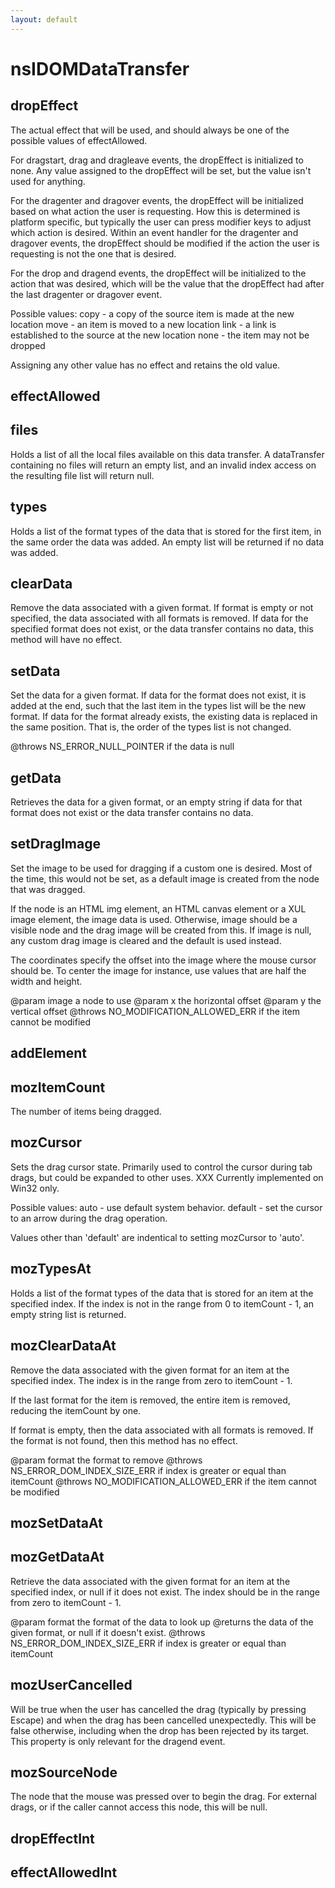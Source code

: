 ```yaml
---
layout: default
---
```


# nsIDOMDataTransfer #

## dropEffect ##

The actual effect that will be used, and should always be one of the
possible values of effectAllowed.

For dragstart, drag and dragleave events, the dropEffect is initialized
to none. Any value assigned to the dropEffect will be set, but the value
isn't used for anything.

For the dragenter and dragover events, the dropEffect will be initialized
based on what action the user is requesting. How this is determined is
platform specific, but typically the user can press modifier keys to
adjust which action is desired. Within an event handler for the dragenter
and dragover events, the dropEffect should be modified if the action the
user is requesting is not the one that is desired.

For the drop and dragend events, the dropEffect will be initialized to
the action that was desired, which will be the value that the dropEffect
had after the last dragenter or dragover event.

Possible values:
 copy - a copy of the source item is made at the new location
 move - an item is moved to a new location
 link - a link is established to the source at the new location
 none - the item may not be dropped

Assigning any other value has no effect and retains the old value.


## effectAllowed ##

## files ##

Holds a list of all the local files available on this data transfer.
A dataTransfer containing no files will return an empty list, and an
invalid index access on the resulting file list will return null. 


## types ##

Holds a list of the format types of the data that is stored for the first
item, in the same order the data was added. An empty list will be
returned if no data was added.


## clearData ##

Remove the data associated with a given format. If format is empty or not
specified, the data associated with all formats is removed. If data for
the specified format does not exist, or the data transfer contains no
data, this method will have no effect.


## setData ##

Set the data for a given format. If data for the format does not exist,
it is added at the end, such that the last item in the types list will be
the new format. If data for the format already exists, the existing data
is replaced in the same position. That is, the order of the types list is
not changed.

@throws NS_ERROR_NULL_POINTER if the data is null


## getData ##

Retrieves the data for a given format, or an empty string if data for
that format does not exist or the data transfer contains no data.


## setDragImage ##

Set the image to be used for dragging if a custom one is desired. Most of
the time, this would not be set, as a default image is created from the
node that was dragged.

If the node is an HTML img element, an HTML canvas element or a XUL image
element, the image data is used. Otherwise, image should be a visible
node and the drag image will be created from this. If image is null, any
custom drag image is cleared and the default is used instead.

The coordinates specify the offset into the image where the mouse cursor
should be. To center the image for instance, use values that are half the
width and height.

@param image a node to use 
@param x the horizontal offset
@param y the vertical offset
@throws NO_MODIFICATION_ALLOWED_ERR if the item cannot be modified


## addElement ##

## mozItemCount ##

The number of items being dragged.


## mozCursor ##

Sets the drag cursor state. Primarily used to control the cursor during
tab drags, but could be expanded to other uses. XXX Currently implemented
on Win32 only.

Possible values:
 auto - use default system behavior.
 default - set the cursor to an arrow during the drag operation.

Values other than 'default' are indentical to setting mozCursor to
'auto'.


## mozTypesAt ##

Holds a list of the format types of the data that is stored for an item
at the specified index. If the index is not in the range from 0 to
itemCount - 1, an empty string list is returned.


## mozClearDataAt ##

Remove the data associated with the given format for an item at the
specified index. The index is in the range from zero to itemCount - 1.

If the last format for the item is removed, the entire item is removed,
reducing the itemCount by one.

If format is empty, then the data associated with all formats is removed.
If the format is not found, then this method has no effect.

@param format the format to remove
@throws NS_ERROR_DOM_INDEX_SIZE_ERR if index is greater or equal than itemCount
@throws NO_MODIFICATION_ALLOWED_ERR if the item cannot be modified


## mozSetDataAt ##

## mozGetDataAt ##

Retrieve the data associated with the given format for an item at the
specified index, or null if it does not exist. The index should be in the
range from zero to itemCount - 1.

@param format the format of the data to look up
@returns the data of the given format, or null if it doesn't exist.
@throws NS_ERROR_DOM_INDEX_SIZE_ERR if index is greater or equal than itemCount


## mozUserCancelled ##

Will be true when the user has cancelled the drag (typically by pressing
Escape) and when the drag has been cancelled unexpectedly.  This will be
false otherwise, including when the drop has been rejected by its target.
This property is only relevant for the dragend event.


## mozSourceNode ##

The node that the mouse was pressed over to begin the drag. For external
drags, or if the caller cannot access this node, this will be null.


## dropEffectInt ##

## effectAllowedInt ##
